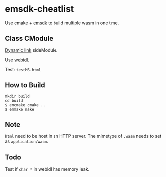 # emsdk-cheatlist

Use cmake + [emsdk](https://emscripten.org/index.html) to build multiple wasm in one time.




## Class CModule

[Dynamic link](https://github.com/emscripten-core/emscripten/wiki/Linking) sideModule.

Use [webidl](https://emscripten.org/docs/porting/connecting_cpp_and_javascript/WebIDL-Binder.html).

Test: `testMS.html`



## How to Build

```shell
mkdir build
cd build
$ emcmake cmake ..
$ emmake make
``` 



## Note

`html` need to be host in an HTTP server. The mimetype of `.wasm` needs to set as `application/wasm`.



## Todo

Test if `char *` in webidl has memory leak.
